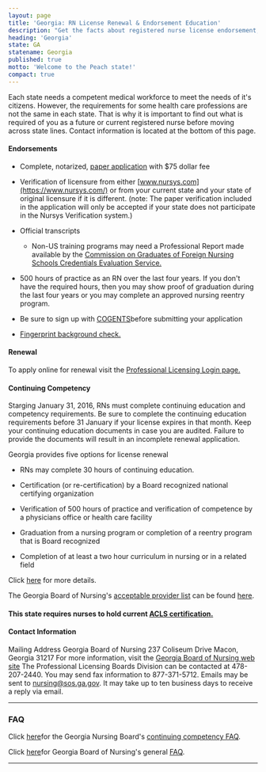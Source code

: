 ```yaml
---
layout: page
title: 'Georgia: RN License Renewal & Endorsement Education'
description: "Get the facts about registered nurse license endorsement, renewal, and continuing education in Georgia. Maintain your nursing credentials with ease.\r"
heading: 'Georgia'
state: GA
statename: Georgia
published: true
motto: 'Welcome to the Peach state!'
compact: true
---
```

    
Each state needs a competent medical workforce to meet the needs of it's
citizens. However, the requirements for some health care professions are
not the same in each state. That is why it is important to find out what
is required of you as a future or current registered nurse before moving
across state lines. Contact information is located at the bottom of this
page.

#### Endorsements

-   Complete, notarized, [paper
    application](https://sos.ga.gov/index.php/licensing/plb/45/lpn_licensure_by_endorsement)
    with \$75 dollar fee

-   Verification of licensure from either
    [www.nursys.com](https://www.nursys.com/) or from your current state
    and your state of original licensure if it is different. (note: The
    paper verification included in the application will only be accepted
    if your state does not participate in the Nursys Verification
    system.)

-   Official transcripts

    -   Non-US training programs may need a Professional Report made
        available by the [Commission on Graduates of Foreign Nursing
        Schools Credentials Evaluation Service.](https://www.cgfns.org/)

-   500 hours of practice as an RN over the last four years. If you
    don't have the required hours, then you may show proof of graduation
    during the last four years or you may complete an approved nursing
    reentry program.

-   Be sure to sign up with
    [COGENTS](https://pci.aps.gemalto.com/gaperlpub/landing_page_1.pl)before
    submitting your application

-   [Fingerprint background
    check.](https://sos.ga.gov/PLB/acrobat/Forms/38%20Guidelines%20-%20Fingerprint%20Background%20Check%20for%20Out%20of%20State%20Applicants.pdf)

#### Renewal

To apply online for renewal visit the [Professional Licensing Login
page.](https://secure.sos.state.ga.us/mylicense/Login.aspx?process=app)

#### Continuing Competency

Starging January 31, 2016, RNs must complete continuing education and
competency requirements. Be sure to complete the continuing education
requirements before 31 January if your license expires in that month.
Keep your continuing education documents in case you are audited.
Failure to provide the documents will result in an incomplete renewal
application.

Georgia provides five options for license renewal

-   RNs may complete 30 hours of continuing education.

-   Certification (or re-certification) by a Board recognized national
    certifying organization

-   Verification of 500 hours of practice and verification of competence
    by a physicians office or health care facility

-   Graduation from a nursing program or completion of a reentry program
    that is Board recognized

-   Completion of at least a two hour curriculum in nursing or in a
    related field

Click
[here](https://sos.ga.gov/index.php/licensing/plb/45/continuing_education_requirements)
for more details.

The Georgia Board of Nursing's [acceptable provider
list](https://sos.ga.gov/PLB/acrobat/Forms/38%20Reference%20-%20Accepted%20CE%20Providers.pdf)
can be found
[here](https://sos.ga.gov/PLB/acrobat/Forms/38%20Reference%20-%20Accepted%20CE%20Providers.pdf).

#### This state requires nurses to hold current [ACLS certification.](https://www.acls.net/georgia-acls-pals-bls.htm)

#### Contact Information

Mailing Address Georgia Board of Nursing 237 Coliseum Drive Macon,
Georgia 31217 For more information, visit the [Georgia Board of Nursing
web site](https://sos.ga.gov/index.php/licensing/plb/45) The Professional
Licensing Boards Division can be contacted at 478-207-2440. You may send
fax information to 877-371-5712. Emails may be sent to
nursing@sos.ga.gov. It may take up to ten business days to receive a
reply via email.

* * * * *

### FAQ

Click
[here](https://sos.ga.gov/index.php/licensing/plb/45/continuing_education_requirements)for
the Georgia Nursing Board's [continuing competency
FAQ](https://sos.ga.gov/index.php/licensing/plb/45/continuing_education_requirements).

Click [here](https://sos.ga.gov/index.php/licensing/plb/45/faq)for
Georgia Board of Nursing's general
[FAQ](https://sos.ga.gov/index.php/licensing/plb/45/faq).

* * * * *
